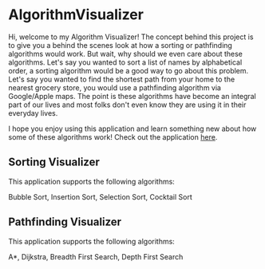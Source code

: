 # AlgorithmVisualizer
Hi, welcome to my Algorithm Visualizer! The concept behind this project is to give you a behind the scenes look at how a sorting or pathfinding algorithms would work. But wait, why should we even care about these algorithms. Let's say you wanted to sort a list of names by alphabetical order, a sorting algorithm would be a good way to go about this problem. Let's say you wanted to find the shortest path from your home to the nearest grocery store, you would use a pathfinding algorithm via Google/Apple maps. The point is these algorithms have become an integral part of our lives and most folks don't even know they are using it in their everyday lives.

I hope you enjoy using this application and learn something new about how some of these algorithms work!
Check out the application [here](https://noahramdial57.github.io/AlgorithmVisualizer/).

## Sorting Visualizer
This application supports the following algorithms:

Bubble Sort, 
Insertion Sort,
Selection Sort,
Cocktail Sort

## Pathfinding Visualizer
This application supports the following algorithms:

A*,
Dijkstra,
Breadth First Search,
Depth First Search

